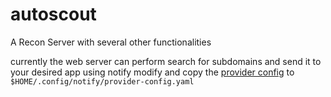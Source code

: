 # autoscout
A Recon Server with several other functionalities

currently the web server can perform search for subdomains and send it to your desired app using notify
modify and copy the [provider config](https://github.com/projectdiscovery/notify#provider-config) to `$HOME/.config/notify/provider-config.yaml`

